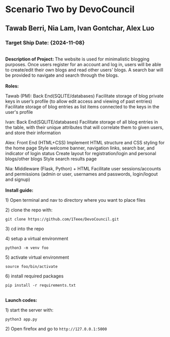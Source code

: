 # Scenario Two by DevoCouncil
## Tawab Berri, Nia Lam, Ivan Gontchar, Alex Luo
### Target Ship Date: {2024-11-08}
<br>
<b>Description of Project: </b> 
The website is used for minimalistic blogging purposes. Once users register for an account and log in, users will be able to create/edit their own blogs and read other users' blogs. A search bar will be provided to navigate and search through the blogs.
</br>
<br>
<b>Roles: </b>

Tawab (PM): Back End(SQLITE/databases)
Facilitate storage of blog private keys in user’s profile (to allow edit access and viewing of past entries) 
Facilitate storage of blog entries as list items connected to the keys in the user's profile

Ivan: Back End(SQLITE/databases)
Facilitate storage of all blog entries in the table, with their unique attributes that will correlate them to given users, and store their information

Alex: Front End (HTML+CSS)
Implement HTML structure and CSS styling for the home page
Style welcome banner, navigation links, search bar, and indicator of login status
Create layout for registration/login and personal blogs/other blogs
Style search results page

Nia: Middleware (Flask, Python) + HTML
Facilitate user sessions/accounts and permissions (admin or user, usernames and passwords, login/logout and signup)
</br>
<br>
<b>Install guide:</b> 
<p>1) Open terminal and nav to directory where you want to place files</p>
<p>2)  clone the repo with:</p>
<p><code>git clone https://github.com/1Teee/DevoCouncil.git</code></p>
<p>3) cd into the repo </p>
<p>4) setup a virtual environment</p>
<p><code>python3 -m venv foo</code></p>
<p> 5) activate virtual environment</p>
<p><code>source foo/bin/activate</code></p>
<p>6) install required packages</p>
<p><code>pip install -r requirements.txt</code></p>
</br>
<b>Launch codes: </b> 
<p>1) start the server with:</p>
<p><code>python3 app.py</code></p>
<p>2) Open firefox and go to <code>http://127.0.0.1:5000</code></p>
